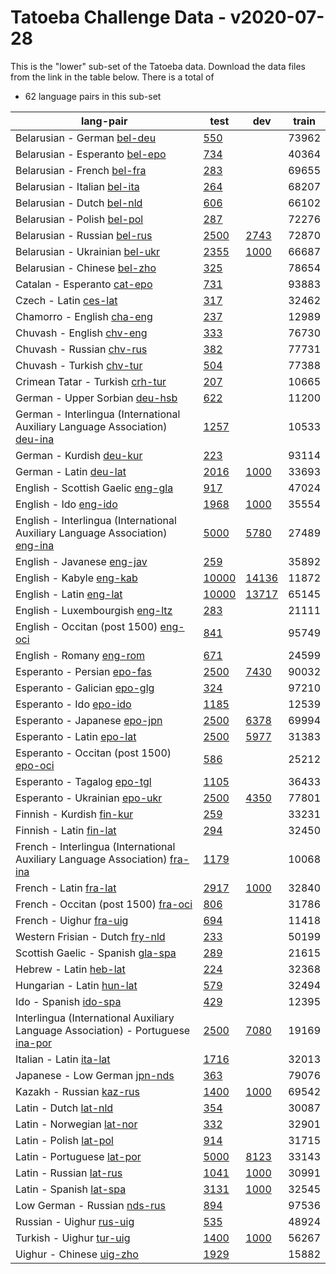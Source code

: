 # Tatoeba Challenge Data - v2020-07-28

This is the "lower" sub-set of the Tatoeba data.
Download the data files from the link in the table below.
There is a total of

* 62  language pairs in this sub-set

| lang-pair |    test    |    dev     |    train   |
|-----------|------------|------------|------------|
|           Belarusian - German  [bel-deu](https://object.pouta.csc.fi/Tatoeba-Challenge-v2020-07-28/bel-deu.tar)  | [       550](../../v2020-07-28/data/test/bel-deu/test.txt)|            |      73962|
|        Belarusian - Esperanto  [bel-epo](https://object.pouta.csc.fi/Tatoeba-Challenge-v2020-07-28/bel-epo.tar)  | [       734](../../v2020-07-28/data/test/bel-epo/test.txt)|            |      40364|
|           Belarusian - French  [bel-fra](https://object.pouta.csc.fi/Tatoeba-Challenge-v2020-07-28/bel-fra.tar)  | [       283](../../v2020-07-28/data/test/bel-fra/test.txt)|            |      69655|
|          Belarusian - Italian  [bel-ita](https://object.pouta.csc.fi/Tatoeba-Challenge-v2020-07-28/bel-ita.tar)  | [       264](../../v2020-07-28/data/test/bel-ita/test.txt)|            |      68207|
|            Belarusian - Dutch  [bel-nld](https://object.pouta.csc.fi/Tatoeba-Challenge-v2020-07-28/bel-nld.tar)  | [       606](../../v2020-07-28/data/test/bel-nld/test.txt)|            |      66102|
|           Belarusian - Polish  [bel-pol](https://object.pouta.csc.fi/Tatoeba-Challenge-v2020-07-28/bel-pol.tar)  | [       287](../../v2020-07-28/data/test/bel-pol/test.txt)|            |      72276|
|          Belarusian - Russian  [bel-rus](https://object.pouta.csc.fi/Tatoeba-Challenge-v2020-07-28/bel-rus.tar)  | [      2500](../../v2020-07-28/data/test/bel-rus/test.txt)| [      2743](../../v2020-07-28/data/dev/bel-rus/dev.txt)|      72870|
|        Belarusian - Ukrainian  [bel-ukr](https://object.pouta.csc.fi/Tatoeba-Challenge-v2020-07-28/bel-ukr.tar)  | [      2355](../../v2020-07-28/data/test/bel-ukr/test.txt)| [      1000](../../v2020-07-28/data/dev/bel-ukr/dev.txt)|      66687|
|          Belarusian - Chinese  [bel-zho](https://object.pouta.csc.fi/Tatoeba-Challenge-v2020-07-28/bel-zho.tar)  | [       325](../../v2020-07-28/data/test/bel-zho/test.txt)|            |      78654|
|           Catalan - Esperanto  [cat-epo](https://object.pouta.csc.fi/Tatoeba-Challenge-v2020-07-28/cat-epo.tar)  | [       731](../../v2020-07-28/data/test/cat-epo/test.txt)|            |      93883|
|                 Czech - Latin  [ces-lat](https://object.pouta.csc.fi/Tatoeba-Challenge-v2020-07-28/ces-lat.tar)  | [       317](../../v2020-07-28/data/test/ces-lat/test.txt)|            |      32462|
|            Chamorro - English  [cha-eng](https://object.pouta.csc.fi/Tatoeba-Challenge-v2020-07-28/cha-eng.tar)  | [       237](../../v2020-07-28/data/test/cha-eng/test.txt)|            |      12989|
|             Chuvash - English  [chv-eng](https://object.pouta.csc.fi/Tatoeba-Challenge-v2020-07-28/chv-eng.tar)  | [       333](../../v2020-07-28/data/test/chv-eng/test.txt)|            |      76730|
|             Chuvash - Russian  [chv-rus](https://object.pouta.csc.fi/Tatoeba-Challenge-v2020-07-28/chv-rus.tar)  | [       382](../../v2020-07-28/data/test/chv-rus/test.txt)|            |      77731|
|             Chuvash - Turkish  [chv-tur](https://object.pouta.csc.fi/Tatoeba-Challenge-v2020-07-28/chv-tur.tar)  | [       504](../../v2020-07-28/data/test/chv-tur/test.txt)|            |      77388|
|       Crimean Tatar - Turkish  [crh-tur](https://object.pouta.csc.fi/Tatoeba-Challenge-v2020-07-28/crh-tur.tar)  | [       207](../../v2020-07-28/data/test/crh-tur/test.txt)|            |      10665|
|        German - Upper Sorbian  [deu-hsb](https://object.pouta.csc.fi/Tatoeba-Challenge-v2020-07-28/deu-hsb.tar)  | [       622](../../v2020-07-28/data/test/deu-hsb/test.txt)|            |      11200|
|  German - Interlingua (International Auxiliary Language Association)  [deu-ina](https://object.pouta.csc.fi/Tatoeba-Challenge-v2020-07-28/deu-ina.tar)  | [      1257](../../v2020-07-28/data/test/deu-ina/test.txt)|            |      10533|
|              German - Kurdish  [deu-kur](https://object.pouta.csc.fi/Tatoeba-Challenge-v2020-07-28/deu-kur.tar)  | [       223](../../v2020-07-28/data/test/deu-kur/test.txt)|            |      93114|
|                German - Latin  [deu-lat](https://object.pouta.csc.fi/Tatoeba-Challenge-v2020-07-28/deu-lat.tar)  | [      2016](../../v2020-07-28/data/test/deu-lat/test.txt)| [      1000](../../v2020-07-28/data/dev/deu-lat/dev.txt)|      33693|
|     English - Scottish Gaelic  [eng-gla](https://object.pouta.csc.fi/Tatoeba-Challenge-v2020-07-28/eng-gla.tar)  | [       917](../../v2020-07-28/data/test/eng-gla/test.txt)|            |      47024|
|                 English - Ido  [eng-ido](https://object.pouta.csc.fi/Tatoeba-Challenge-v2020-07-28/eng-ido.tar)  | [      1968](../../v2020-07-28/data/test/eng-ido/test.txt)| [      1000](../../v2020-07-28/data/dev/eng-ido/dev.txt)|      35554|
|  English - Interlingua (International Auxiliary Language Association)  [eng-ina](https://object.pouta.csc.fi/Tatoeba-Challenge-v2020-07-28/eng-ina.tar)  | [      5000](../../v2020-07-28/data/test/eng-ina/test.txt)| [      5780](../../v2020-07-28/data/dev/eng-ina/dev.txt)|      27489|
|            English - Javanese  [eng-jav](https://object.pouta.csc.fi/Tatoeba-Challenge-v2020-07-28/eng-jav.tar)  | [       259](../../v2020-07-28/data/test/eng-jav/test.txt)|            |      35892|
|              English - Kabyle  [eng-kab](https://object.pouta.csc.fi/Tatoeba-Challenge-v2020-07-28/eng-kab.tar)  | [     10000](../../v2020-07-28/data/test/eng-kab/test.txt)| [     14136](../../v2020-07-28/data/dev/eng-kab/dev.txt)|      11872|
|               English - Latin  [eng-lat](https://object.pouta.csc.fi/Tatoeba-Challenge-v2020-07-28/eng-lat.tar)  | [     10000](../../v2020-07-28/data/test/eng-lat/test.txt)| [     13717](../../v2020-07-28/data/dev/eng-lat/dev.txt)|      65145|
|       English - Luxembourgish  [eng-ltz](https://object.pouta.csc.fi/Tatoeba-Challenge-v2020-07-28/eng-ltz.tar)  | [       283](../../v2020-07-28/data/test/eng-ltz/test.txt)|            |      21111|
|  English - Occitan (post 1500)  [eng-oci](https://object.pouta.csc.fi/Tatoeba-Challenge-v2020-07-28/eng-oci.tar)  | [       841](../../v2020-07-28/data/test/eng-oci/test.txt)|            |      95749|
|              English - Romany  [eng-rom](https://object.pouta.csc.fi/Tatoeba-Challenge-v2020-07-28/eng-rom.tar)  | [       671](../../v2020-07-28/data/test/eng-rom/test.txt)|            |      24599|
|           Esperanto - Persian  [epo-fas](https://object.pouta.csc.fi/Tatoeba-Challenge-v2020-07-28/epo-fas.tar)  | [      2500](../../v2020-07-28/data/test/epo-fas/test.txt)| [      7430](../../v2020-07-28/data/dev/epo-fas/dev.txt)|      90032|
|          Esperanto - Galician  [epo-glg](https://object.pouta.csc.fi/Tatoeba-Challenge-v2020-07-28/epo-glg.tar)  | [       324](../../v2020-07-28/data/test/epo-glg/test.txt)|            |      97210|
|               Esperanto - Ido  [epo-ido](https://object.pouta.csc.fi/Tatoeba-Challenge-v2020-07-28/epo-ido.tar)  | [      1185](../../v2020-07-28/data/test/epo-ido/test.txt)|            |      12539|
|          Esperanto - Japanese  [epo-jpn](https://object.pouta.csc.fi/Tatoeba-Challenge-v2020-07-28/epo-jpn.tar)  | [      2500](../../v2020-07-28/data/test/epo-jpn/test.txt)| [      6378](../../v2020-07-28/data/dev/epo-jpn/dev.txt)|      69994|
|             Esperanto - Latin  [epo-lat](https://object.pouta.csc.fi/Tatoeba-Challenge-v2020-07-28/epo-lat.tar)  | [      2500](../../v2020-07-28/data/test/epo-lat/test.txt)| [      5977](../../v2020-07-28/data/dev/epo-lat/dev.txt)|      31383|
|  Esperanto - Occitan (post 1500)  [epo-oci](https://object.pouta.csc.fi/Tatoeba-Challenge-v2020-07-28/epo-oci.tar)  | [       586](../../v2020-07-28/data/test/epo-oci/test.txt)|            |      25212|
|           Esperanto - Tagalog  [epo-tgl](https://object.pouta.csc.fi/Tatoeba-Challenge-v2020-07-28/epo-tgl.tar)  | [      1105](../../v2020-07-28/data/test/epo-tgl/test.txt)|            |      36433|
|         Esperanto - Ukrainian  [epo-ukr](https://object.pouta.csc.fi/Tatoeba-Challenge-v2020-07-28/epo-ukr.tar)  | [      2500](../../v2020-07-28/data/test/epo-ukr/test.txt)| [      4350](../../v2020-07-28/data/dev/epo-ukr/dev.txt)|      77801|
|             Finnish - Kurdish  [fin-kur](https://object.pouta.csc.fi/Tatoeba-Challenge-v2020-07-28/fin-kur.tar)  | [       259](../../v2020-07-28/data/test/fin-kur/test.txt)|            |      33231|
|               Finnish - Latin  [fin-lat](https://object.pouta.csc.fi/Tatoeba-Challenge-v2020-07-28/fin-lat.tar)  | [       294](../../v2020-07-28/data/test/fin-lat/test.txt)|            |      32450|
|  French - Interlingua (International Auxiliary Language Association)  [fra-ina](https://object.pouta.csc.fi/Tatoeba-Challenge-v2020-07-28/fra-ina.tar)  | [      1179](../../v2020-07-28/data/test/fra-ina/test.txt)|            |      10068|
|                French - Latin  [fra-lat](https://object.pouta.csc.fi/Tatoeba-Challenge-v2020-07-28/fra-lat.tar)  | [      2917](../../v2020-07-28/data/test/fra-lat/test.txt)| [      1000](../../v2020-07-28/data/dev/fra-lat/dev.txt)|      32840|
|  French - Occitan (post 1500)  [fra-oci](https://object.pouta.csc.fi/Tatoeba-Challenge-v2020-07-28/fra-oci.tar)  | [       806](../../v2020-07-28/data/test/fra-oci/test.txt)|            |      31786|
|               French - Uighur  [fra-uig](https://object.pouta.csc.fi/Tatoeba-Challenge-v2020-07-28/fra-uig.tar)  | [       694](../../v2020-07-28/data/test/fra-uig/test.txt)|            |      11418|
|       Western Frisian - Dutch  [fry-nld](https://object.pouta.csc.fi/Tatoeba-Challenge-v2020-07-28/fry-nld.tar)  | [       233](../../v2020-07-28/data/test/fry-nld/test.txt)|            |      50199|
|     Scottish Gaelic - Spanish  [gla-spa](https://object.pouta.csc.fi/Tatoeba-Challenge-v2020-07-28/gla-spa.tar)  | [       289](../../v2020-07-28/data/test/gla-spa/test.txt)|            |      21615|
|                Hebrew - Latin  [heb-lat](https://object.pouta.csc.fi/Tatoeba-Challenge-v2020-07-28/heb-lat.tar)  | [       224](../../v2020-07-28/data/test/heb-lat/test.txt)|            |      32368|
|             Hungarian - Latin  [hun-lat](https://object.pouta.csc.fi/Tatoeba-Challenge-v2020-07-28/hun-lat.tar)  | [       579](../../v2020-07-28/data/test/hun-lat/test.txt)|            |      32494|
|                 Ido - Spanish  [ido-spa](https://object.pouta.csc.fi/Tatoeba-Challenge-v2020-07-28/ido-spa.tar)  | [       429](../../v2020-07-28/data/test/ido-spa/test.txt)|            |      12395|
|  Interlingua (International Auxiliary Language Association) - Portuguese  [ina-por](https://object.pouta.csc.fi/Tatoeba-Challenge-v2020-07-28/ina-por.tar)  | [      2500](../../v2020-07-28/data/test/ina-por/test.txt)| [      7080](../../v2020-07-28/data/dev/ina-por/dev.txt)|      19169|
|               Italian - Latin  [ita-lat](https://object.pouta.csc.fi/Tatoeba-Challenge-v2020-07-28/ita-lat.tar)  | [      1716](../../v2020-07-28/data/test/ita-lat/test.txt)|            |      32013|
|         Japanese - Low German  [jpn-nds](https://object.pouta.csc.fi/Tatoeba-Challenge-v2020-07-28/jpn-nds.tar)  | [       363](../../v2020-07-28/data/test/jpn-nds/test.txt)|            |      79076|
|              Kazakh - Russian  [kaz-rus](https://object.pouta.csc.fi/Tatoeba-Challenge-v2020-07-28/kaz-rus.tar)  | [      1400](../../v2020-07-28/data/test/kaz-rus/test.txt)| [      1000](../../v2020-07-28/data/dev/kaz-rus/dev.txt)|      69542|
|                 Latin - Dutch  [lat-nld](https://object.pouta.csc.fi/Tatoeba-Challenge-v2020-07-28/lat-nld.tar)  | [       354](../../v2020-07-28/data/test/lat-nld/test.txt)|            |      30087|
|             Latin - Norwegian  [lat-nor](https://object.pouta.csc.fi/Tatoeba-Challenge-v2020-07-28/lat-nor.tar)  | [       332](../../v2020-07-28/data/test/lat-nor/test.txt)|            |      32901|
|                Latin - Polish  [lat-pol](https://object.pouta.csc.fi/Tatoeba-Challenge-v2020-07-28/lat-pol.tar)  | [       914](../../v2020-07-28/data/test/lat-pol/test.txt)|            |      31715|
|            Latin - Portuguese  [lat-por](https://object.pouta.csc.fi/Tatoeba-Challenge-v2020-07-28/lat-por.tar)  | [      5000](../../v2020-07-28/data/test/lat-por/test.txt)| [      8123](../../v2020-07-28/data/dev/lat-por/dev.txt)|      33143|
|               Latin - Russian  [lat-rus](https://object.pouta.csc.fi/Tatoeba-Challenge-v2020-07-28/lat-rus.tar)  | [      1041](../../v2020-07-28/data/test/lat-rus/test.txt)| [      1000](../../v2020-07-28/data/dev/lat-rus/dev.txt)|      30991|
|               Latin - Spanish  [lat-spa](https://object.pouta.csc.fi/Tatoeba-Challenge-v2020-07-28/lat-spa.tar)  | [      3131](../../v2020-07-28/data/test/lat-spa/test.txt)| [      1000](../../v2020-07-28/data/dev/lat-spa/dev.txt)|      32545|
|          Low German - Russian  [nds-rus](https://object.pouta.csc.fi/Tatoeba-Challenge-v2020-07-28/nds-rus.tar)  | [       894](../../v2020-07-28/data/test/nds-rus/test.txt)|            |      97536|
|              Russian - Uighur  [rus-uig](https://object.pouta.csc.fi/Tatoeba-Challenge-v2020-07-28/rus-uig.tar)  | [       535](../../v2020-07-28/data/test/rus-uig/test.txt)|            |      48924|
|              Turkish - Uighur  [tur-uig](https://object.pouta.csc.fi/Tatoeba-Challenge-v2020-07-28/tur-uig.tar)  | [      1400](../../v2020-07-28/data/test/tur-uig/test.txt)| [      1000](../../v2020-07-28/data/dev/tur-uig/dev.txt)|      56267|
|              Uighur - Chinese  [uig-zho](https://object.pouta.csc.fi/Tatoeba-Challenge-v2020-07-28/uig-zho.tar)  | [      1929](../../v2020-07-28/data/test/uig-zho/test.txt)|            |      15882|
